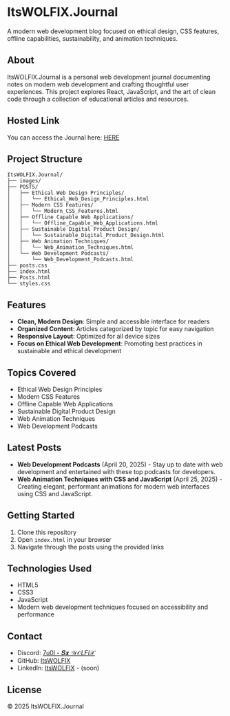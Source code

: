 # ItsWOLFIX.Journal

A modern web development blog focused on ethical design, CSS features, offline capabilities, sustainability, and animation techniques.

## About

ItsWOLFIX.Journal is a personal web development journal documenting notes on modern web development and crafting thoughtful user experiences. This project explores React, JavaScript, and the art of clean code through a collection of educational articles and resources.

## Hosted Link

You can access the Journal here: [HERE](https://itswolfix-journal.web.app/)


## Project Structure

```
ItsWOLFIX.Journal/
├── images/
├── POSTS/
│   ├── Ethical Web Design Principles/
│   │   └── Ethical_Web_Design_Principles.html
│   ├── Modern CSS Features/
│   │   └── Modern_CSS_Features.html
│   ├── Offline Capable Web Applications/
│   │   └── Offline_Capable_Web_Applications.html
│   ├── Sustainable Digital Product Design/
│   │   └── Sustainable_Digital_Product_Design.html
│   ├── Web Animation Techniques/
│   │   └── Web_Animation_Techniques.html
│   └── Web Development Podcasts/
│       └── Web_Development_Podcasts.html
├── posts.css
├── index.html
├── Posts.html
└── styles.css
```

## Features

- **Clean, Modern Design**: Simple and accessible interface for readers
- **Organized Content**: Articles categorized by topic for easy navigation
- **Responsive Layout**: Optimized for all device sizes
- **Focus on Ethical Web Development**: Promoting best practices in sustainable and ethical development

## Topics Covered

- Ethical Web Design Principles
- Modern CSS Features
- Offline Capable Web Applications
- Sustainable Digital Product Design
- Web Animation Techniques
- Web Development Podcasts

## Latest Posts

- **Web Development Podcasts** (April 20, 2025) - Stay up to date with web development and entertained with these top podcasts for developers.
- **Web Animation Techniques with CSS and JavaScript** (April 25, 2025) - Creating elegant, performant animations for modern web interfaces using CSS and JavaScript.

## Getting Started

1. Clone this repository
2. Open `index.html` in your browser
3. Navigate through the posts using the provided links

## Technologies Used

- HTML5
- CSS3
- JavaScript
- Modern web development techniques focused on accessibility and performance

## Contact

- Discord: [7u0l - 𝑺𝒙 𝒲𝒪𝐿𝐹𝐼𝒳](https://discord.com/users/981675224795860994)
- GitHub: [ItsWOLFIX](https://github.com/itsW0LFIX)
- LinkedIn: [ItsWOLFIX](https://linkedin.com/in/ItsWOLFIX) - (soon)

## License

© 2025 ItsWOLFIX.Journal
